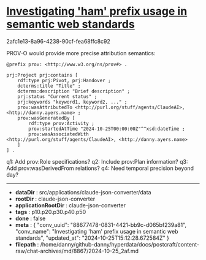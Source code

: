 # [Investigating 'ham' prefix usage in semantic web standards](https://claude.ai/chat/88677478-0831-4421-bb9c-d065bf239a81)

2afc1e13-8a96-4238-90cf-fea68ffc8c92

 PROV-O would provide more precise attribution semantics:

```turtle
@prefix prov: <http://www.w3.org/ns/prov#> .

prj:Project prj:contains [
    rdf:type prj:Pivot, prj:Handover ;
    dcterms:title "Title" ;
    dcterms:description "Brief description" ;
    prj:status "Current status" ;
    prj:keywords "keyword1, keyword2, ..." ;
    prov:wasAttributedTo <http://purl.org/stuff/agents/ClaudeAI>, <http://danny.ayers.name> ;
    prov:wasGeneratedBy [
        rdf:type prov:Activity ;
        prov:startedAtTime "2024-10-25T00:00:00Z"^^xsd:dateTime ;
        prov:wasAssociatedWith <http://purl.org/stuff/agents/ClaudeAI>, <http://danny.ayers.name>
    ]
] .
```

q1: Add prov:Role specifications?
q2: Include prov:Plan information?
q3: Add prov:wasDerivedFrom relations?
q4: Need temporal precision beyond day?

---

* **dataDir** : src/applications/claude-json-converter/data
* **rootDir** : claude-json-converter
* **applicationRootDir** : claude-json-converter
* **tags** : p10.p20.p30.p40.p50
* **done** : false
* **meta** : {
  "conv_uuid": "88677478-0831-4421-bb9c-d065bf239a81",
  "conv_name": "Investigating 'ham' prefix usage in semantic web standards",
  "updated_at": "2024-10-25T15:12:28.672584Z"
}
* **filepath** : /home/danny/github-danny/hyperdata/docs/postcraft/content-raw/chat-archives/md/8867/2024-10-25_2af.md